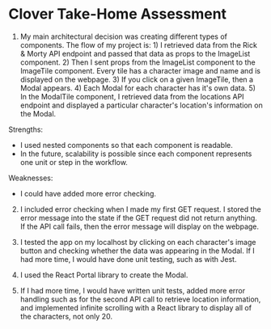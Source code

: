 # Clover Take-Home Assessment

1. My main architectural decision was creating different types of components. The flow of my project is: 1) I retrieved data from the Rick & Morty API endpoint and passed that data as props to the ImageList component. 2) Then I sent props from the ImageList component to the ImageTile component. Every tile has a character image and name and is displayed on the webpage. 3) If you click on a given ImageTile, then a Modal appears. 4) Each Modal for each character has it's own data. 5) In the ModalTile component, I retrieved data from the locations API endpoint and displayed a particular character's location's information on the Modal. 

Strengths: 
  - I used nested components so that each component is readable.
  - In the future, scalability is possible since each component represents one unit or step in the workflow.

Weaknesses:
  - I could have added more error checking.

2. I included error checking when I made my first GET request. I stored the error message into the state if the GET request did not return anything. If the API call fails, then the error message will display on the webpage. 

3. I tested the app on my localhost by clicking on each character's image button and checking whether the data was appearing in the Modal. If I had more time, I would have done unit testing, such as with Jest.

4. I used the React Portal library to create the Modal.

5. If I had more time, I would have written unit tests, added more error handling such as for the second API call to retrieve location information, and implemented infinite scrolling with a React library to display all of the characters, not only 20.
